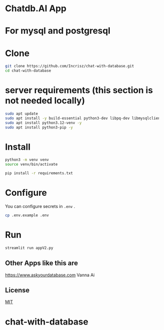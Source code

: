# Chatdb.AI  App
# For mysql and postgresql 

# Clone 
```bash
git clone https://github.com/Incrisz/chat-with-database.git
cd chat-with-database
```
# server requirements (this section is not needed locally)
```bash
sudo apt update
sudo apt install -y build-essential python3-dev libpq-dev libmysqlclient-dev zlib1g-dev libjpeg-dev libfreetype6-dev
sudo apt install python3.12-venv -y
sudo apt install python3-pip -y

```

# Install
```bash
python3 -m venv venv
source venv/bin/activate

pip install -r requirements.txt
```

# Configure
You can configure secrets in `.env` .
```bash
cp .env.example .env
```

# Run
```bash
streamlit run appV2.py
```


## Other Apps like this are 
https://www.askyourdatabase.com
Vanna Ai
## License
[MIT](https://choosealicense.com/licenses/mit/)
# chat-with-database
